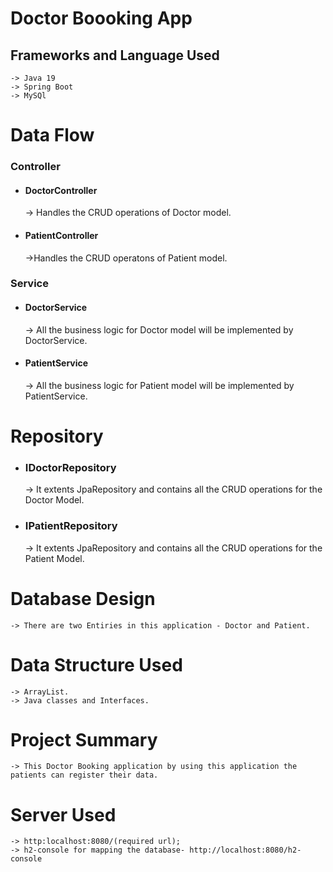 # Doctor Boooking App

##  Frameworks and Language Used

    -> Java 19
    -> Spring Boot
    -> MySQl


# Data Flow

### Controller

- #### DoctorController
    -> Handles the CRUD operations of Doctor model.

- #### PatientController
    ->Handles the CRUD operatons of Patient model.


### Service

- #### DoctorService
    -> All the business logic for Doctor model will be implemented by DoctorService.
- #### PatientService
    ->  All the business logic for Patient model will be implemented by PatientService.




# Repository

- ### IDoctorRepository
    -> It extents JpaRepository and contains all the CRUD operations for the Doctor Model.

- ### IPatientRepository
    -> It extents JpaRepository and contains all the CRUD operations for the Patient Model.

# Database Design 
    -> There are two Entiries in this application - Doctor and Patient.
   

# Data Structure Used
    -> ArrayList.
    -> Java classes and Interfaces.
# Project Summary 
    -> This Doctor Booking application by using this application the patients can register their data.
# Server Used
    -> http:localhost:8080/(required url);
    -> h2-console for mapping the database- http://localhost:8080/h2-console
